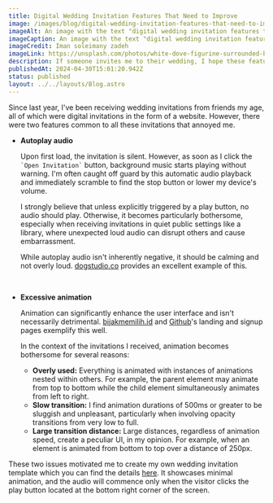 ```yaml
---
title: Digital Wedding Invitation Features That Need to Improve
image: /images/blog/digital-wedding-invitation-features-that-need-to-improve.webp
imageAlt: An image with the text "digital wedding invitation features that need to improve"
imageCaption: An image with the text "digital wedding invitation features that need to improve"
imageCredit: Iman soleimany zadeh
imageLink: https://unsplash.com/photos/white-dove-figurine-surrounded-by-string-lights-on-table-2mxwz9uFqcY
description: If someone invites me to their wedding, I hope these features are improved in the invitation.
publishedAt: 2024-04-30T15:01:20.942Z
status: published
layout: ../../layouts/Blog.astro
---
```


Since last year, I've been receiving wedding invitations from friends my age, all of which were digital invitations in the form of a website. However, there were two features common to all these invitations that annoyed me.

- <b>Autoplay audio</b>

  Upon first load, the invitation is silent. However, as soon as I click the `` `Open Invitation` `` button, background music starts playing without warning. I'm often caught off guard by this automatic audio playback and immediately scramble to find the stop button or lower my device's volume.

  I strongly believe that unless explicitly triggered by a play button, no audio should play. Otherwise, it becomes particularly bothersome, especially when receiving invitations in quiet public settings like a library, where unexpected loud audio can disrupt others and cause embarrassment.

  While autoplay audio isn't inherently negative, it should be calming and not overly loud. [dogstudio.co](https://dogstudio.co/) provides an excellent example of this.

  <br class="hidden" />

- <b>Excessive animation</b>

  Animation can significantly enhance the user interface and isn't necessarily detrimental. [bijakmemilih.id](https://www.bijakmemilih.id/) and [Github](https://github.com/)'s landing and signup pages exemplify this well.

  In the context of the invitations I received, animation becomes bothersome for several reasons:

  - <b>Overly used:</b> Everything is animated with instances of animations nested within others. For example, the parent element may animate from top to bottom while the child element simultaneously animates from left to right.
  - <b>Slow transition:</b> I find animation durations of 500ms or greater to be sluggish and unpleasant, particularly when involving opacity transitions from very low to full.
  - <b>Large transition distance:</b> Large distances, regardless of animation speed, create a peculiar UI, in my opinion. For example, when an element is animated from bottom to top over a distance of 250px.

These two issues motivated me to create my own wedding invitation template which you can find the details [here](/project/folklore-invitation). It showcases minimal animation, and the audio will commence only when the visitor clicks the play button located at the bottom right corner of the screen.
